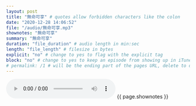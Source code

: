 ```yaml
---
layout: post
title: "無命可享" # quotes allow forbidden characters like the colon
date: "2020-12-28 14:06:52"
file: "/audio/無命可享.mp3"
shownotes: "無命可享"
summary: "無命可享"
duration: "file_duration" # audio length in min:sec
length: "file_length" # filesize in bytes
explicit: "no" # change to yes to flag with the explicit tag
block: "no" # change to yes to keep an episode from showing up in iTunes
# permalink: /1 # will be the ending part of the pages URL, delete to default to the title
---
```


<audio controls>
<source src="{{site.url}}{{site.baseurl}}{{ page.file }}" type="audio/x-mp3">
Your browser does not support the audio element.
</audio>
{{ page.shownotes }}
